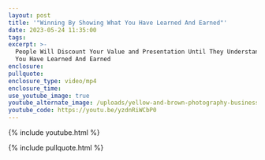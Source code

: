 ```yaml
---
layout: post
title: '"Winning By Showing What You Have Learned And Earned"'
date: 2023-05-24 11:35:00
tags:
excerpt: >-
  People Will Discount Your Value and Presentation Until They Understand What
  You Have Learned And Earned 
enclosure:
pullquote:
enclosure_type: video/mp4
enclosure_time:
use_youtube_image: true
youtube_alternate_image: /uploads/yellow-and-brown-photography-business-ideas-youtube-thumbnail.png
youtube_code: https://youtu.be/yzdnRiWCbP0
---
```

{% include youtube.html %}

{% include pullquote.html %}
